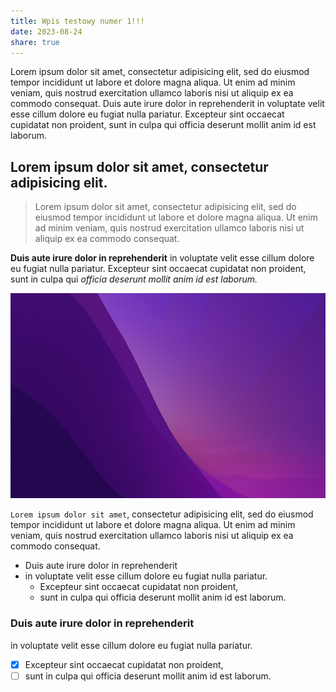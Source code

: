 ```yaml
---
title: Wpis testowy numer 1!!!
date: 2023-08-24
share: true
---
```


Lorem ipsum dolor sit amet, consectetur adipisicing elit, sed do eiusmod tempor incididunt ut labore et dolore magna aliqua. Ut enim ad minim veniam, quis nostrud exercitation ullamco laboris nisi ut aliquip ex ea commodo consequat. Duis aute irure dolor in reprehenderit in voluptate velit esse cillum dolore eu fugiat nulla pariatur. Excepteur sint occaecat cupidatat non proident, sunt in culpa qui officia deserunt mollit anim id est laborum.

## Lorem ipsum dolor sit amet, consectetur adipisicing elit.

> Lorem ipsum dolor sit amet, consectetur adipisicing elit, sed do eiusmod tempor incididunt ut labore et dolore magna aliqua. Ut enim ad minim veniam, quis nostrud exercitation ullamco laboris nisi ut aliquip ex ea commodo consequat.

**Duis aute irure dolor in reprehenderit** in voluptate velit esse cillum dolore eu fugiat nulla pariatur. Excepteur sint occaecat cupidatat non proident, sunt in culpa qui *officia deserunt mollit anim id est laborum.*

![2023-08-23_wallpaper1.png](../images/2023-08-23_wallpaper1.png)

`Lorem ipsum dolor sit amet`, consectetur adipisicing elit, sed do eiusmod tempor incididunt ut labore et dolore magna aliqua. Ut enim ad minim veniam, quis nostrud exercitation ullamco laboris nisi ut aliquip ex ea commodo consequat.

- Duis aute irure dolor in reprehenderit
- in voluptate velit esse cillum dolore eu fugiat nulla pariatur.
	- Excepteur sint occaecat cupidatat non proident,
	- sunt in culpa qui officia deserunt mollit anim id est laborum.

### Duis aute irure dolor in reprehenderit

in voluptate velit esse cillum dolore eu fugiat nulla pariatur.
- [x] Excepteur sint occaecat cupidatat non proident,
- [ ] sunt in culpa qui officia deserunt mollit anim id est laborum.
